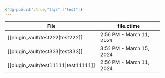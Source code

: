```yaml
---
{"dg-publish":true,"tags":["test"]}
---
```


| File                                     | file.ctime               |
| ---------------------------------------- | ------------------------ |
| [[plugin_vault/test222\|test222]]     | 2:56 PM - March 11, 2024 |
| [[plugin_vault/test333\|test333]]     | 3:52 PM - March 15, 2024 |
| [[plugin_vault/test11111\|test11111]] | 2:50 PM - March 11, 2024 |


